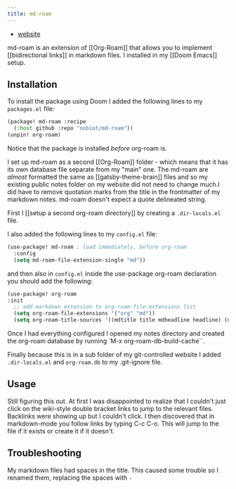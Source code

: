 ```yaml
---
title: md-roam
---
```


- [website](https://github.com/nobiot/md-roam)

md-roam is an extension of [[Org-Roam]] that allows you to implement [[bidirectional links]] in markdown files. I installed in my [[Doom Emacs]] setup.

## Installation

To install the package using Doom I added the following lines to my `packages.el` file:
```lisp
(package! md-roam :recipe
  (:host github :repo "nobiot/md-roam"))
(unpin! org-roam)
```
Notice that the package is installed _before_ org-roam is.

I set up md-roam as a second [[Org-Roam]] folder - which means that it has its own database file separate from my "main" one. The md-roam are _almost_ formatted the same as [[gatsby-theme-brain]] files and so my existing public notes folder on my website did not need to change much.<Footnote count={1}>I did have to remove quotation marks from the title in the frontmatter of my markdown notes. md-roam doesn't expect a quote delineated string.</Footnote>

First I [[setup a second org-roam directory]] by creating a `.dir-locals.el` file.

I also added the following lines to my `config.el` file:

```lisp
(use-package! md-roam ; load immediately, before org-roam
  :config
  (setq md-roam-file-extension-single "md")) 
```

and then also in `config.el` inside the use-package org-roam declaration you should add the following:
```lisp
(use-package! org-roam
:init
  ;; add markdown extension to org-roam-file-extensions list
  (setq org-roam-file-extensions '("org" "md"))
  (setq org-roam-title-sources '((mdtitle title mdheadline headline) (mdalias alias)))
```

Once I had everything configured I opened my notes directory and created the org-roam database by running `M-x org-roam-db-build-cache``.

Finally because this is in a sub folder of my git-controlled website I added `.dir-locals.el` and `org-roam.db` to my .git-ignore file.

## Usage

Still figuring this out. At first I was disappointed to realize that I couldn't just click on the wiki-style double bracket links to jump to the relevant files. Backlinks were showing up but I couldn't click. I then discovered that in markdown-mode you follow links by typing C-c C-o. This will jump to the file if it exists or create it if it doesn't.

## Troubleshooting

My markdown files had spaces in the title. This caused some trouble so I renamed them, replacing the spaces with `-`
